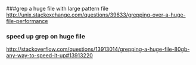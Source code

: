 ###grep a huge file with large pattern file
http://unix.stackexchange.com/questions/39633/grepping-over-a-huge-file-performance

### speed up grep on huge file
http://stackoverflow.com/questions/13913014/grepping-a-huge-file-80gb-any-way-to-speed-it-up#13913220

